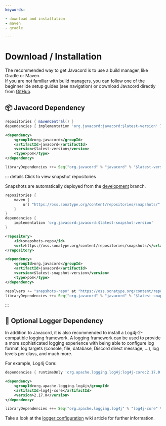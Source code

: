 ```yaml
---
keywords:

- download and installation
- maven
- gradle

---
```


# Download / Installation
<LatestVersion/>

The recommended way to get Javacord is to use a build manager, like Gradle or Maven.  
If you are not familiar with build managers, you can follow one of the beginner ide setup guides (see navigation) or
download Javacord directly from [GitHub](https://github.com/Javacord/Javacord/releases/latest).

## :package: Javacord Dependency

<CodeGroup>
  <CodeGroupItem title="Gradle" active>

```groovy
repositories { mavenCentral() }
dependencies { implementation 'org.javacord:javacord:$latest-version' }
```

  </CodeGroupItem>

  <CodeGroupItem title="Maven">

```xml
<dependency>
    <groupId>org.javacord</groupId>
    <artifactId>javacord</artifactId>
    <version>$latest-version</version>
    <type>pom</type>
</dependency>
```

  </CodeGroupItem>

  <CodeGroupItem title="Sbt">

```scala
libraryDependencies ++= Seq("org.javacord" % "javacord" % "$latest-version")
```

  </CodeGroupItem>
</CodeGroup>

::: details Click to view snapshot repositories

Snapshots are automatically deployed from the [development](https://github.com/Javacord/Javacord/tree/development)
branch.

<CodeGroup>
  <CodeGroupItem title="Gradle" active>

```groovy
repositories {
    maven {
        url "https://oss.sonatype.org/content/repositories/snapshots/"
    }
}
dependencies {
    implementation 'org.javacord:javacord:$latest-snapshot-version'
}
```

  </CodeGroupItem>

  <CodeGroupItem title="Maven">

```xml
<repository>
    <id>snapshots-repo</id>
    <url>https://oss.sonatype.org/content/repositories/snapshots/</url>
</repository>
```

```xml
<dependency>
    <groupId>org.javacord</groupId>
    <artifactId>javacord</artifactId>
    <version>$latest-snapshot-version</version>
    <type>pom</type>
</dependency>
```

  </CodeGroupItem>

  <CodeGroupItem title="Sbt">

```scala
resolvers += "snapshots-repo" at "https://oss.sonatype.org/content/repositories/snapshots/"
libraryDependencies ++= Seq("org.javacord" % "javacord" % "$latest-snapshot-version")
```

  </CodeGroupItem>
</CodeGroup>

:::

## :memo: Optional Logger Dependency

In addition to Javacord, it is also recommended to install a Log4j-2-compatible logging framework.
A logging framework can be used to provide a more sophisticated logging experience with being able to configure log
format, log targets (console, file, database, Discord direct message, ...), log levels per class, and much more.

For example, Log4j Core:


<CodeGroup>
  <CodeGroupItem title="Gradle" active>

```groovy
dependencies { runtimeOnly 'org.apache.logging.log4j:log4j-core:2.17.0' }
```

  </CodeGroupItem>

  <CodeGroupItem title="Maven">

```xml
<dependency>
    <groupId>org.apache.logging.log4j</groupId>
    <artifactId>log4j-core</artifactId>
    <version>2.17.0</version>
</dependency>
```

  </CodeGroupItem>

  <CodeGroupItem title="Sbt">

```scala
libraryDependencies ++= Seq("org.apache.logging.log4j" % "log4j-core" % "2.17.0")
```

  </CodeGroupItem>
</CodeGroup>


Take a look at the [logger configuration](/wiki/basic-tutorials/logger-config/) wiki article for further information.